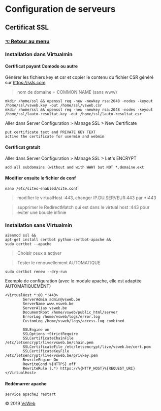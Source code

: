 Configuration de serveurs
==
Certificat SSL
-
### [&#9756; Retour au menu](../README.md)
### Installation dans Virtualmin
#### Certificat payant Comodo ou autre
Générer les fichiers key et csr et copier le contenu du fichier CSR généré sur https://ssls.com
> nom de domaine = COMMON NAME (sans www)
		
    mkdir /home/ssl && openssl req -new -newkey rsa:2048 -nodes -keyout /home/ssl/vsweb.key -out /home/ssl/vsweb.csr
    mkdir /home/ssl && openssl req -new -newkey rsa:2048 -nodes -keyout /home/ssl/lauto-resultat.key -out /home/ssl/lauto-resultat.csr

Aller dans Server Configuration > Manage SSL > New Certificate

    put certificate text and PRIVATE KEY TEXT 
    active the certificate for usermin and webmin

#### Certificat gratuit
Aller dans Server Configuration > Manage SSL > Let's ENCRYPT

    add all subdomains (without and with WWW) but NOT *.domaine.ext
		
#### Modifier ensuite le fichier de conf

    nano /etc/sites-enabled/site.conf
    
> modifier le virtualHost :443, changer IP.DU.SERVEUR:443 par *:443

> supprimer le RedirectMatch qui est dans le virtual host :443
 pour éviter une boucle infinie
 
### Installation sans Virtualmin

    a2enmod ssl &&
    apt-get install certbot python-certbot-apache &&
    sudo certbot --apache
    
> Choisir ceux a activer

> Tester le renouvellement AUTOMATIQUE

    sudo certbot renew --dry-run

Exemple de configuration (avec le module apache, elle est adaptée AUTOMATIQUEMENT)

    <VirtualHost *:80 *:443>                     						
            ServerAdmin admin@vsweb.be
            ServerName www.vsweb.be
            ServerAlias vsweb.be               					
            DocumentRoot /home/vsweb/public_html/server
            ErrorLog /home/vsweb/logs/error.log
            CustomLog /home/vsweb/logs/access.log combined
            
            SSLEngine on									
            SSLOptions +StrictRequire							
            SSLCertificateChainFile /etc/letsencrypt/live/vsweb.be/chain.pem		
            SSLCertificateFile /etc/letsencrypt/live/vsweb.be/cert.pem		
            SSLCertificateKeyFile /etc/letsencrypt/live/vsweb.be/privkey.pem		
            RewriteEngine On								
            RewriteCond %{HTTPS} off							
            RewriteRule (.*) https://%{HTTP_HOST}%{REQUEST_URI}				
    </VirtualHost>


#### Redémarrer apache

    service apache2 restart

&copy; 2019 [VsWeb](https://vsweb.be)